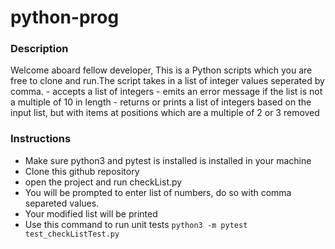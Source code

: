 # python-prog

### Description

Welcome aboard fellow developer, This is a Python scripts which you are free to clone and run.The script takes in a list of integer values seperated by comma.
    -  accepts a list of integers
    -  emits an error message if the list is not a multiple of 10 in length
    - returns or prints a list of integers based on the input list, but with items at positions which are a multiple of 2 or 3 removed

### Instructions
- Make sure python3 and pytest is installed is installed in your machine
- Clone this github repository
- open the project and run checkList.py
- You will be prompted to enter list of numbers, do so with comma separeted values.
- Your modified list will be printed 
- Use this command to run unit tests 
            ```python3 -m pytest test_checkListTest.py```